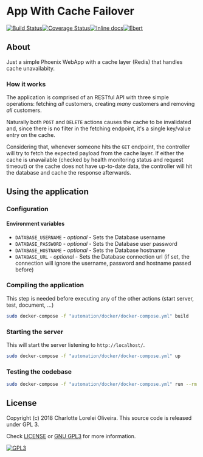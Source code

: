 # App With Cache Failover
[![Build Status](https://travis-ci.org/mememori/app-with-cache-failover.svg?branch=master)](https://travis-ci.org/mememori/app-with-cache-failover)[![Coverage Status](https://coveralls.io/repos/github/mememori/app-with-cache-failover/badge.svg?branch=master)](https://coveralls.io/github/mememori/app-with-cache-failover?branch=master)[![Inline docs](http://inch-ci.org/github/mememori/app-with-cache-failover.svg?branch=master)](http://inch-ci.org/github/mememori/app-with-cache-failover)[![Ebert](https://ebertapp.io/github/mememori/app-with-cache-failover.svg)](https://ebertapp.io/github/mememori/app-with-cache-failover)

## About
Just a simple Phoenix WebApp with a cache layer (Redis) that handles cache unavailabity.

### How it works
The application is comprised of an RESTful API with three simple operations: fetching _all_ customers, creating _many_ customers and removing _all_ customers.

Naturally both `POST` and `DELETE` actions causes the cache to be invalidated and, since there is no filter in the fetching endpoint, it's a single key/value entry on the cache.

Considering that, whenever someone hits the `GET` endpoint, the controller will try to fetch the expected payload from the cache layer. If either the cache is unavailable (checked by health monitoring status and request timeout) or the cache does not have up-to-date data, the controller will hit the database and cache the response afterwards.

## Using the application
### Configuration
#### Environment variables
- `DATABASE_USERNAME` - _optional_ - Sets the Database username
- `DATABASE_PASSWORD` - _optional_ - Sets the Database user password
- `DATABASE_HOSTNAME` - _optional_ - Sets the Database hostname
- `DATABASE_URL` - _optional_ - Sets the Database connection url (if set, the connection will ignore the username, password and hostname passed before)

### Compiling the application
This step is needed before executing any of the other actions (start server, test, document, ...)

```bash
sudo docker-compose -f "automation/docker/docker-compose.yml" build
```

### Starting the server
This will start the server listening to `http://localhost/`.

```bash
sudo docker-compose -f "automation/docker/docker-compose.yml" up
```

### Testing the codebase
```bash
sudo docker-compose -f "automation/docker/docker-compose.yml" run --rm application mix test
```

## License
Copyright (c) 2018 Charlotte Lorelei Oliveira.
This source code is released under GPL 3.

Check [LICENSE](LICENSE) or [GNU GPL3](https://www.gnu.org/licenses/gpl-3.0.en.html)
for more information.

[![GPL3](https://www.gnu.org/graphics/gplv3-88x31.png)](https://www.gnu.org/licenses/gpl-3.0.en.html)
